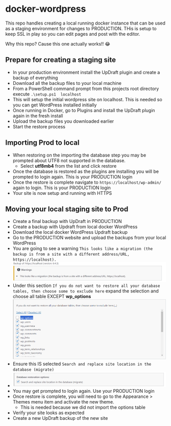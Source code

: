 # docker-wordpress

This repo handles creating a local running docker instance that can be used as a staging environment for changes to PRODUCTION. THis is setup to keep SSL in play so you can edit pages and post with the editor.

Why this repo? Cause this one actually works!! 😂

## Prepare for creating a staging site

- In your production environment install the UpDraft plugin and create a backup of everything
- Download all the backup files to your local machine
- From a PowerShell command prompt from this projects root directory execute ```.\setup.ps1  localhost```
- This will setup the initial wordpress site on localhost. This is needed so you can get WordPress installed initially
- Once running in Docker, go to Plugins and install the UpDraft plugin again in the fresh install
- Upload the backup files you downloaded earlier
- Start the restore process

## Importing Prod to local

- When restoring on the importing the database step you may be prompted about UTF8 not supported in the database.
  - Select **utf8mb4** from the list and click restore
- Once the database is restored as the plugins are installing you will be prompted to login again. This is your PRODUCTION login
- Once the restore is complete navigate to ```https://localhost/wp-admin/``` again to login. This is your PRODUCTION login
- Your site is now setup and running with HTTPS


## Moving your local staging site to Prod

- Create a final backup with UpDraft in PRODUCTION
- Create a backup with Updraft from local docker WordPress
- Download the local docker WordPress Updraft backup
- Go to the PRODUCTION website and upload the backups from your local WordPress
- You are going to see a warning ```This looks like a migration (the backup is from a site with a different address/URL, https://localhost).```
  ![Warning](warning.png)
- Under this section ```If you do not want to restore all your database tables, then choose some to exclude here``` expand the selection and choose all table EXCEPT **wp_options**
  ![Database import options](database.png)
- Ensure this IS selected ```Search and replace site location in the database (migrate)```
- ![Search and replace option](searchandreplace.png)
- You may get prompted to login again. Use your PRODUCTION login
- Once restore is complete, you will need to go to the Appearance >  Themes menu item and activate the new theme.
  - This is needed because we did not import the options table
- Verify your site looks as expected
- Create a new UpDraft backup of the new site
